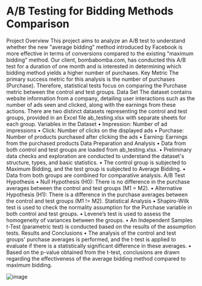 # A/B Testing for Bidding Methods Comparison
Project Overview
This project aims to analyze an A/B test to understand whether the new "average bidding" method introduced by Facebook is more effective in terms of conversions compared to the existing "maximum bidding" method. Our client, bombabomba.com, has conducted this A/B test for a duration of one month and is interested in determining which bidding method yields a higher number of purchases.
Key Metric
The primary success metric for this analysis is the number of purchases (Purchase). Therefore, statistical tests focus on comparing the Purchase metric between the control and test groups.
Data Set
The dataset contains website information from a company, detailing user interactions such as the number of ads seen and clicked, along with the earnings from these actions. There are two distinct datasets representing the control and test groups, provided in an Excel file ab_testing.xlsx with separate sheets for each group.
Variables in the Dataset
•	Impression: Number of ad impressions
•	Click: Number of clicks on the displayed ads
•	Purchase: Number of products purchased after clicking the ads
•	Earning: Earnings from the purchased products
Data Preparation and Analysis
•	Data from both control and test groups are loaded from ab_testing.xlsx.
•	Preliminary data checks and exploration are conducted to understand the dataset's structure, types, and basic statistics.
•	The control group is subjected to Maximum Bidding, and the test group is subjected to Average Bidding.
•	Data from both groups are combined for comparative analysis.
A/B Test Hypothesis
•	Null Hypothesis (H0): There is no difference in the purchase averages between the control and test groups (M1 = M2).
•	Alternative Hypothesis (H1): There is a difference in the purchase averages between the control and test groups (M1 != M2).
Statistical Analysis
•	Shapiro-Wilk test is used to check the normality assumption for the Purchase variable in both control and test groups.
•	Levene’s test is used to assess the homogeneity of variances between the groups.
•	An Independent Samples t-Test (parametric test) is conducted based on the results of the assumption tests.
Results and Conclusions
•	The analysis of the control and test groups' purchase averages is performed, and the t-test is applied to evaluate if there is a statistically significant difference in these averages.
•	Based on the p-value obtained from the t-test, conclusions are drawn regarding the effectiveness of the average bidding method compared to maximum bidding.


![image](https://github.com/fatmacetinn/AB_Testing/assets/142151744/aa5ea16f-fe14-43bb-a3a1-2cea9a64af86)
